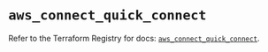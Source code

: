# `aws_connect_quick_connect`

Refer to the Terraform Registry for docs: [`aws_connect_quick_connect`](https://registry.terraform.io/providers/hashicorp/aws/5.90.0/docs/resources/connect_quick_connect).
